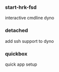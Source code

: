 ### start-hrk-fsd
interactive cmdline dyno
### detached
add ssh support to dyno
### quickbox
quick app setup
